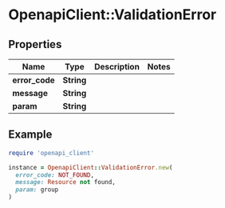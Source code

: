 # OpenapiClient::ValidationError

## Properties

| Name | Type | Description | Notes |
| ---- | ---- | ----------- | ----- |
| **error_code** | **String** |  |  |
| **message** | **String** |  |  |
| **param** | **String** |  |  |

## Example

```ruby
require 'openapi_client'

instance = OpenapiClient::ValidationError.new(
  error_code: NOT_FOUND,
  message: Resource not found,
  param: group
)
```

